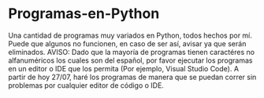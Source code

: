 # Programas-en-Python
Una cantidad de programas muy variados en Python, todos hechos por mí. Puede que algunos no funcionen, en caso de ser así, avisar ya que serán eliminados.
AVISO:
Dado que  la mayoría de programas tienen caractéres no alfanuméricos los cuales son del español, por favor ejecutar los programas en un editor o IDE que los permita (Por ejemplo, Visual Studio Code). A partir de hoy 27/07, haré los programas de manera que se puedan correr sin problemas por cualquier editor de código o IDE.
